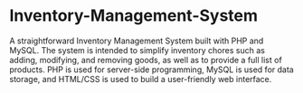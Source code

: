 # Inventory-Management-System
A straightforward Inventory Management System built with PHP and MySQL. The system is intended to simplify inventory chores such as adding, modifying, and removing goods, as well as to provide a full list of products. PHP is used for server-side programming, MySQL is used for data storage, and HTML/CSS is used to build a user-friendly web interface.
